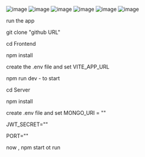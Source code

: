 ![image](https://github.com/user-attachments/assets/00ba0e02-9c7b-46b2-868a-a03ba2fa27b6)
![image](https://github.com/user-attachments/assets/67e60d85-7108-45cb-af39-bb2215894c37)
![image](https://github.com/user-attachments/assets/aa692332-c67f-4131-9447-ce1c395c57e0)
![image](https://github.com/user-attachments/assets/914dab78-b9ff-4d54-a6ea-44045f6ea2f2)
![image](https://github.com/user-attachments/assets/abf8c694-e4be-4fb9-90f5-b3d213c05980)
![image](https://github.com/user-attachments/assets/910df0be-d570-4ad3-9bf0-7bc7349ab587)


run the app 


git clone "github URL"


cd Frontend

npm install

create the .env file and set VITE_APP_URL 

npm run dev - to start 



cd Server

npm install

create .env file and set MONGO_URI = ""

JWT_SECRET=""

PORT=""

now , npm start ot run

